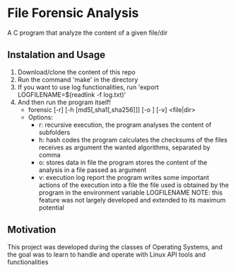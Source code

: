 # File Forensic Analysis

A C program that analyze the content of a given file/dir

## Instalation and Usage

 1. Download/clone the content of this repo
 2. Run the command 'make' in the directory
 3. If you want to use log functionalities, run 'export LOGFILENAME=$(readlink -f log.txt)'
 4. And then run the program itself!
    * forensic [-r] [-h [md5[,sha1[,sha256]]] [-o <outfile>] [-v] <file|dir>
    * Options:
      - r: recursive execution, the program analyses the content of subfolders
      - h: hash codes
           the program calculates the checksums of the files
           receives as argument the wanted algorithms, separated by comma 
      - o: stores data in file
           the program stores the content of the analysis 
           in a file passed as argument
      - v: execution log report
           the program writes some important actions of the execution into a file
           the file used is obtained by the program in the environment variable LOGFILENAME
           NOTE: this feature was not largely developed and extended to its maximum potential

## Motivation

This project was developed during the classes of Operating Systems, and the goal was to learn to handle and operate with Linux API tools and functionalities